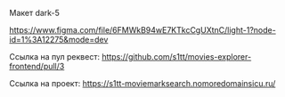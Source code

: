 Макет dark-5

https://www.figma.com/file/6FMWkB94wE7KTkcCgUXtnC/light-1?node-id=1%3A12275&mode=dev

Ссылка на пул реквеcт: https://github.com/s1tt/movies-explorer-frontend/pull/3

Ссылка на проект: https://s1tt-moviemarksearch.nomoredomainsicu.ru/
